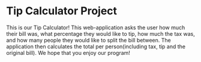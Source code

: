 # Tip Calculator Project

This is our Tip Calculator! This web-application asks the user how much their bill was, what percentage they would like to tip, how much the tax was, and how many people they would like to split the bill between. The application then calculates the total per person(including tax, tip and the original bill). We hope that you enjoy our program!
